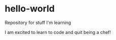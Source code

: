 # hello-world
Repository for stuff I'm learning

I am excited to learn to code and quit being a chef!
